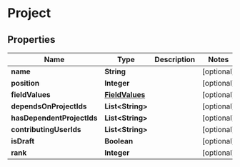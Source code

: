 
# Project

## Properties
Name | Type | Description | Notes
------------ | ------------- | ------------- | -------------
**name** | **String** |  |  [optional]
**position** | **Integer** |  |  [optional]
**fieldValues** | [**FieldValues**](FieldValues.md) |  |  [optional]
**dependsOnProjectIds** | **List&lt;String&gt;** |  |  [optional]
**hasDependentProjectIds** | **List&lt;String&gt;** |  |  [optional]
**contributingUserIds** | **List&lt;String&gt;** |  |  [optional]
**isDraft** | **Boolean** |  |  [optional]
**rank** | **Integer** |  |  [optional]



